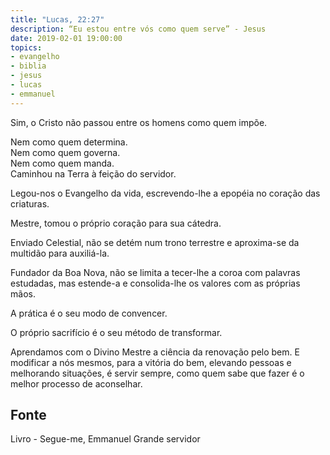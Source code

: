 ```yaml
---
title: "Lucas, 22:27"
description: “Eu estou entre vós como quem serve” - Jesus
date: 2019-02-01 19:00:00
topics: 
- evangelho
- biblia
- jesus
- lucas
- emmanuel
---
```


Sim, o Cristo não passou entre os homens como quem impõe.

Nem como quem determina.  
Nem como quem governa.  
Nem como quem manda.  
Caminhou na Terra à feição do servidor.

Legou-nos o Evangelho da vida, escrevendo-lhe a epopéia no coração das criaturas.

Mestre, tomou o próprio coração para sua cátedra.

Enviado Celestial, não se detém num trono terrestre e aproxima-se da multidão para
auxiliá-la.

Fundador da Boa Nova, não se limita a tecer-lhe a coroa com palavras estudadas,
mas estende-a e consolida-lhe os valores com as próprias mãos.

A prática é o seu modo de convencer.

O próprio sacrifício é o seu método de transformar.

Aprendamos com o Divino Mestre a ciência da renovação pelo bem. E modificar a
nós mesmos, para a vitória do bem, elevando pessoas e melhorando situações, é servir
sempre, como quem sabe que fazer é o melhor processo de aconselhar.


## Fonte
Livro - Segue-me, Emmanuel
Grande servidor

